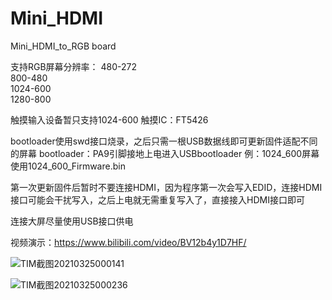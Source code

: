 # Mini_HDMI
Mini_HDMI_to_RGB board

支持RGB屏幕分辨率：
480-272   
800-480   
1024-600   
1280-800   

触摸输入设备暂只支持1024-600 触摸IC：FT5426

bootloader使用swd接口烧录，之后只需一根USB数据线即可更新固件适配不同的屏幕
bootloader：PA9引脚接地上电进入USBbootloader
例：1024_600屏幕使用1024_600_Firmware.bin

第一次更新固件后暂时不要连接HDMI，因为程序第一次会写入EDID，连接HDMI接口可能会干扰写入，之后上电就无需重复写入了，直接接入HDMI接口即可

连接大屏尽量使用USB接口供电

视频演示：https://www.bilibili.com/video/BV12b4y1D7HF/

![TIM截图20210325000141](https://user-images.githubusercontent.com/23308519/138417830-e1c84cad-8b7f-41cf-89d7-91ec1023f105.jpg)

![TIM截图20210325000236](https://user-images.githubusercontent.com/23308519/138417864-7fb795ba-892a-499a-a7b8-9b2f394e9393.jpg)

